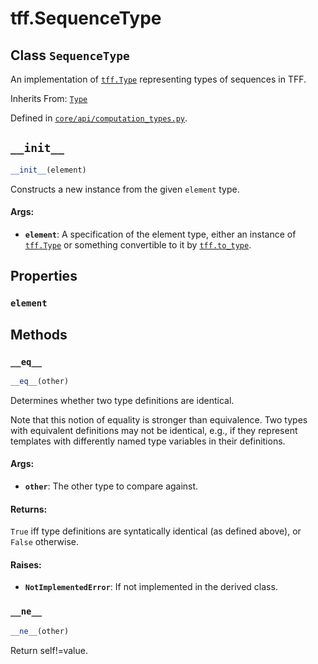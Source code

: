 <div itemscope itemtype="http://developers.google.com/ReferenceObject">
<meta itemprop="name" content="tff.SequenceType" />
<meta itemprop="path" content="Stable" />
<meta itemprop="property" content="element"/>
<meta itemprop="property" content="__eq__"/>
<meta itemprop="property" content="__init__"/>
<meta itemprop="property" content="__ne__"/>
</div>

# tff.SequenceType

## Class `SequenceType`

An implementation of <a href="../tff/Type.md"><code>tff.Type</code></a>
representing types of sequences in TFF.

Inherits From: [`Type`](../tff/Type.md)

Defined in
[`core/api/computation_types.py`](http://github.com/tensorflow/federated/tree/master/tensorflow_federated/python/core/api/computation_types.py).

<!-- Placeholder for "Used in" -->

<h2 id="__init__"><code>__init__</code></h2>

```python
__init__(element)
```

Constructs a new instance from the given `element` type.

#### Args:

*   <b>`element`</b>: A specification of the element type, either an instance of
    <a href="../tff/Type.md"><code>tff.Type</code></a> or something convertible
    to it by <a href="../tff/to_type.md"><code>tff.to_type</code></a>.

## Properties

<h3 id="element"><code>element</code></h3>

## Methods

<h3 id="__eq__"><code>__eq__</code></h3>

```python
__eq__(other)
```

Determines whether two type definitions are identical.

Note that this notion of equality is stronger than equivalence. Two types with
equivalent definitions may not be identical, e.g., if they represent templates
with differently named type variables in their definitions.

#### Args:

*   <b>`other`</b>: The other type to compare against.

#### Returns:

`True` iff type definitions are syntatically identical (as defined above), or
`False` otherwise.

#### Raises:

*   <b>`NotImplementedError`</b>: If not implemented in the derived class.

<h3 id="__ne__"><code>__ne__</code></h3>

```python
__ne__(other)
```

Return self!=value.
